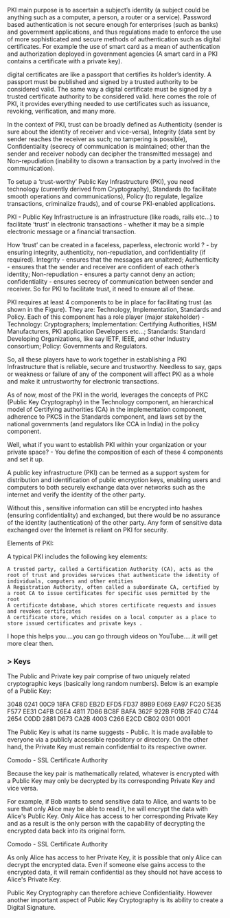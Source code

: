 PKI main purpose is to ascertain a subject’s identity (a subject could be anything such as a computer, a person, a router or a service). Password based authentication is not secure enough for enterprises (such as banks) and government applications, and thus regulations made to enforce the use of more sophisticated and secure methods of authentication such as digital certificates. For example the use of smart card as a mean of authentication and authorization deployed in government agencies (A smart card in a PKI contains a certificate with a private key).

digital certificates are like a passport that certifies its holder’s identity. A passport must be published and signed by a trusted authority to be considered valid. The same way a digital certificate must be signed by a trusted certificate authority to be considered valid. here comes the role of PKI, it provides everything needed to use certificates such as issuance, revoking, verification, and many more.


In the context of PKI, trust can be broadly defined as Authenticity (sender is sure about the identity of receiver and vice-versa), Integrity (data sent by sender reaches the receiver as such; no tampering is possible), Confidentiality (secrecy of communication is maintained; other than the sender and receiver nobody can decipher the transmitted message) and Non-repudiation (inability to disown a transaction by a party involved in the communication).

To setup a ‘trust-worthy’ Public Key Infrastructure (PKI), you need technology (currently derived from Cryptography), Standards (to facilitate smooth operations and communications), Policy (to regulate, legalize transactions, criminalize frauds), and of course PKI-enabled applications.


PKI - Public Key Infrastructure is an infrastructure (like roads, rails etc…) to facilitate ‘trust’ in electronic transactions - whether it may be a simple electronic message or a financial transaction.

How ‘trust’ can be created in a faceless, paperless, electronic world ? - by ensuring integrity, authenticity, non-repudiation, and confidentiality (if required). Integrity - ensures that the messages are unaltered; Authenticity - ensures that the sender and receiver are confident of each other’s identity; Non-repudiation - ensures a party cannot deny an action; confidentiality - ensures secrecy of communication between sender and receiver. So for PKI to facilitate trust, it need to ensure all of these.

PKI requires at least 4 components to be in place for facilitating trust (as shown in the Figure). They are: Technology, Implementation, Standards and Policy. Each of this component has a role player (major stakeholder) - Technology: Cryptographers; Implementation: Certifying Authorities, HSM Manufacturers, PKI application Developers etc…; Standards: Standard Developing Organizations, like say IETF, IEEE, and other Industry consortium; Policy: Governments and Regulators.

So, all these players have to work together in establishing a PKI Infrastructure that is reliable, secure and trustworthy. Needless to say, gaps or weakness or failure of any of the component will affect PKI as a whole and make it untrustworthy for electronic transactions.

As of now, most of the PKI in the world, leverages the concepts of PKC (Public Key Cryptography) in the Technology component, an hierarchical model of Certifying authorities (CA) in the implementation component, adherence to PKCS in the Standards component, and laws set by the national governments (and regulators like CCA in India) in the policy component.

Well, what if you want to establish PKI within your organization or your private space? - You define the composition of each of these 4 components and set it up.



A public key infrastructure (PKI) can be termed as a support system for distribution and identification of public encryption keys, enabling users and computers to both securely exchange data over networks such as the internet and verify the identity of the other party.

Without this , sensitive information can still be encrypted into hashes (ensuring confidentiality) and exchanged, but there would be no assurance of the identity (authentication) of the other party. Any form of sensitive data exchanged over the Internet is reliant on PKI for security.

Elements of PKI:

A typical PKI includes the following key elements:

    A trusted party, called a Certification Authority (CA), acts as the root of trust and provides services that authenticate the identity of individuals, computers and other entities
    A Registration Authority, often called a subordinate CA, certified by a root CA to issue certificates for specific uses permitted by the root
    A certificate database, which stores certificate requests and issues and revokes certificates
    A certificate store, which resides on a local computer as a place to store issued certificates and private keys .

I hope this helps you….you can go through videos on YouTube…..it will get more clear then.

### >  Keys

The Public and Private key pair comprise of two uniquely related cryptographic keys (basically long random numbers). Below is an example of a Public Key:

3048 0241 00C9 18FA CF8D EB2D EFD5 FD37 89B9 E069 EA97 FC20 5E35 F577 EE31 C4FB C6E4 4811 7D86 BC8F BAFA 362F 922B F01B 2F40 C744 2654 C0DD 2881 D673 CA2B 4003 C266 E2CD CB02 0301 0001

The Public Key is what its name suggests - Public. It is made available to everyone via a publicly accessible repository or directory. On the other hand, the Private Key must remain confidential to its respective owner.

Comodo - SSL Certificate Authority

Because the key pair is mathematically related, whatever is encrypted with a Public Key may only be decrypted by its corresponding Private Key and vice versa.

For example, if Bob wants to send sensitive data to Alice, and wants to be sure that only Alice may be able to read it, he will encrypt the data with Alice's Public Key. Only Alice has access to her corresponding Private Key and as a result is the only person with the capability of decrypting the encrypted data back into its original form.

Comodo - SSL Certificate Authority

As only Alice has access to her Private Key, it is possible that only Alice can decrypt the encrypted data. Even if someone else gains access to the encrypted data, it will remain confidential as they should not have access to Alice's Private Key.

Public Key Cryptography can therefore achieve Confidentiality. However another important aspect of Public Key Cryptography is its ability to create a Digital Signature.

